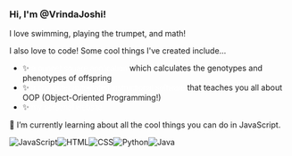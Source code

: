 ### Hi, I'm @VrindaJoshi!
I love swimming, playing the trumpet, and math!

I also love to code! Some cool things I've created include...
- ✨ <a class = "current-link" style="color: white; 
    text-decoration: none;
    font-family: 'Calibri', sans-serif;" href="https://github.com/VrindaJoshi/punnetsquare">a punnet square application</a> which calculates the genotypes and phenotypes of offspring
- ✨ <a class = "current-link" href="https://github.com/VrindaJoshi/gr11culminating">a computer automated instructional software</a> that teaches you all about OOP (Object-Oriented Programming!)
- ✨ <a class = "current-link" href="https://VrindaJoshi.github.io">my personal website</a>
  
🌱 I’m currently learning about all the cool things you can do in JavaScript.

  <img alt="JavaScript" src="https://img.shields.io/badge/JavaScript-F7DF1E?logo=javascript&logoColor=white&style=for-the-badge" /><img alt="HTML" src="https://img.shields.io/badge/HTML-E34F26?logo=html5&logoColor=white&style=for-the-badge" /><img alt="CSS" src="https://img.shields.io/badge/CSS-1572B6?logo=css3&logoColor=white&style=for-the-badge" /><img alt="Python" src="https://img.shields.io/badge/Python-3776AB?style=for-the-badge&logo=python&logoColor=white" /><img alt="Java" src="https://img.shields.io/badge/Java-ED8B00?style=for-the-badge&logo=openjdk&logoColor=white" />

<style>
  .current-link{
    color: white; 
    text-decoration: none;
    font-family: 'Calibri', sans-serif;
  }
</style>
<!--
**VrindaJoshi/VrindaJoshi** is a ✨ _special_ ✨ repository because its `README.md` (this file) appears on your GitHub profile.

Here are some ideas to get you started:

- 🔭 I’m currently working on ...
- 🌱 I’m currently learning ...
- 👯 I’m looking to collaborate on ...
- 🤔 I’m looking for help with ...
- 💬 Ask me about ...
- 📫 How to reach me: ...
- 😄 Pronouns: ...
- ⚡ Fun fact: ...
-->

